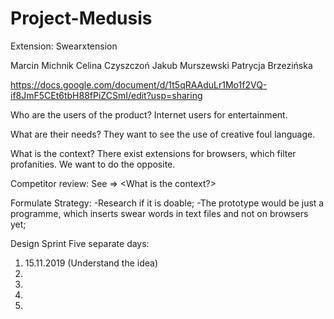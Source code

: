 # Project-Medusis
Extension: Swearxtension

Marcin Michnik
Celina Czyszczoń
Jakub Murszewski
Patrycja Brzezińska

https://docs.google.com/document/d/1t5qRAAduLr1Mo1f2VQ-if8JmF5CEt6tbH88fPiZCSmI/edit?usp=sharing

Who are the users of the product?
Internet users for entertainment.

What are their needs?
They want to see the use of creative foul language.

What is the context?
There exist extensions for browsers, which filter profanities. We want to do the opposite.

Competitor review:
See => <What is the context?>

Formulate Strategy:
-Research if it is doable;
-The prototype would be just a programme, which inserts swear words in text files and not on browsers yet;

Design Sprint
Five separate days:
1. 15.11.2019  (Understand the idea)
2. 
3. 
4. 
5. 

